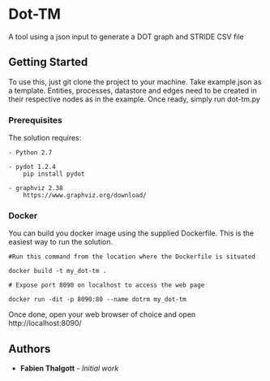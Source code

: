 # Dot-TM

A tool using a json input to generate a DOT graph and STRIDE CSV file

## Getting Started

To use this, just git clone the project to your machine. 
Take example.json as a template. Entities, processes, datastore and edges need to be created in their respective nodes as in the example.
Once ready, simply run dot-tm.py

### Prerequisites

The solution requires: 

	- Python 2.7
	
	- pydot 1.2.4
		pip install pydot
		
	- graphviz 2.38 
		https://www.graphviz.org/download/

### Docker
You can build you docker image using the supplied Dockerfile. This is the easiest way to run the solution.

`#Run this command from the location where the Dockerfile is situated`

`docker build -t my_dot-tm . `

`# Expose port 8090 on localhost to access the web page`

`docker run -dit -p 8090:80 --name dotrm my_dot-tm `

Once done, open your web browser of choice and open http://localhost:8090/


## Authors

* **Fabien Thalgott** - *Initial work* 



